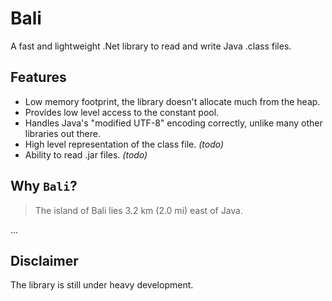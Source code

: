 Bali
====

A fast and lightweight .Net library to read and write Java .class files.

Features
--------

- Low memory footprint, the library doesn't allocate much from the heap.
- Provides low level access to the constant pool.
- Handles Java's "modified UTF-8" encoding correctly, unlike many other libraries out there.
- High level representation of the class file. *(todo)*
- Ability to read .jar files. *(todo)*

Why `Bali`?
--------------------------

> The island of Bali lies 3.2 km (2.0 mi) east of Java.

...

Disclaimer
----------

The library is still under heavy development.
